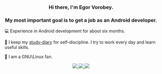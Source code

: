 <h3 align="center">Hi there, I'm Egor Vorobey.</h3>
<h3 align="center">My most important goal is to get a job as an Android developer.</h3>

<p align="left"> 
	💻 Experience in Android development for about six months.
</p>

<p align="left"> 
	📓 I keep my <a href="https://t.me/androidevlog">study-diary</a> for self-discipline. I try to work every day and learn useful skills.
</p>

<p align="left"> 
	🐧 I am a GNU\Linux fan.
</p>

<p align="center"> 
	<a href="https://www.linkedin.com/in/egor-vorobey-938a41236/">
		<img src="https://img.shields.io/badge/linkedin-%230077B5.svg?&style=for-the-badge&logo=linkedin&logoColor=white" />
	</a>
	<a href="https://t.me/alphanication/">
		<img src="https://img.shields.io/badge/Telegram-2CA5E0?style=for-the-badge&logo=telegram&logoColor=white" />
	</a>
	<a href="mailto:alphanication.usa@gmail.com">
		<img src="https://img.shields.io/badge/Gmail-D14836?style=for-the-badge&logo=gmail&logoColor=white" />
	</a>
</p>
